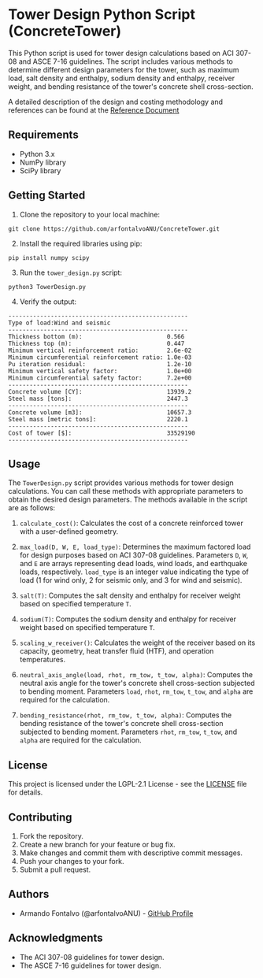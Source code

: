 # Tower Design Python Script (ConcreteTower)

This Python script is used for tower design calculations based on ACI 307-08 and ASCE 7-16 guidelines. The script includes various methods to determine different design parameters for the tower, such as maximum load, salt density and enthalpy, sodium density and enthalpy, receiver weight, and bending resistance of the tower's concrete shell cross-section.

A detailed description of the design and costing methodology and references can be found at the [Reference Document](https://github.com/arfontalvoANU/ConcreteTower/blob/main/ReferenceDocument.pdf)

## Requirements

- Python 3.x
- NumPy library
- SciPy library

## Getting Started

1. Clone the repository to your local machine:

`git clone https://github.com/arfontalvoANU/ConcreteTower.git`

2. Install the required libraries using pip:

`pip install numpy scipy`

3. Run the `tower_design.py` script:

`python3 TowerDesign.py`

4. Verify the output:

```
---------------------------------------------------
Type of load:Wind and seismic
---------------------------------------------------
Thickness bottom (m):                        0.566
Thickness top (m):                           0.447
Minimum vertical reinforcement ratio:        2.6e-02
Minimum circumferential reinforcement ratio: 1.0e-03
Pu iteration residual:                       1.2e-10
Minimum vertical safety factor:              1.0e+00
Minimum circumferential safety factor:       7.2e+00
---------------------------------------------------
Concrete volume [CY]:                        13939.2
Steel mass [tons]:                           2447.3
---------------------------------------------------
Concrete volume [m3]:                        10657.3
Steel mass [metric tons]:                    2220.1
---------------------------------------------------
Cost of tower [$]:                           33529190
---------------------------------------------------
```

## Usage

The `TowerDesign.py` script provides various methods for tower design calculations. You can call these methods with appropriate parameters to obtain the desired design parameters. The methods available in the script are as follows:

1. `calculate_cost()`: Calculates the cost of a concrete reinforced tower with a user-defined geometry.

2. `max_load(D, W, E, load_type)`: Determines the maximum factored load for design purposes based on ACI 307-08 guidelines. Parameters `D`, `W`, and `E` are arrays representing dead loads, wind loads, and earthquake loads, respectively. `load_type` is an integer value indicating the type of load (1 for wind only, 2 for seismic only, and 3 for wind and seismic).

3. `salt(T)`: Computes the salt density and enthalpy for receiver weight based on specified temperature `T`.

4. `sodium(T)`: Computes the sodium density and enthalpy for receiver weight based on specified temperature `T`.

5. `scaling_w_receiver()`: Calculates the weight of the receiver based on its capacity, geometry, heat transfer fluid (HTF), and operation temperatures.

6. `neutral_axis_angle(load, rhot, rm_tow, t_tow, alpha)`: Computes the neutral axis angle for the tower's concrete shell cross-section subjected to bending moment. Parameters `load`, `rhot`, `rm_tow`, `t_tow`, and `alpha` are required for the calculation.

7. `bending_resistance(rhot, rm_tow, t_tow, alpha)`: Computes the bending resistance of the tower's concrete shell cross-section subjected to bending moment. Parameters `rhot`, `rm_tow`, `t_tow`, and `alpha` are required for the calculation.

## License

This project is licensed under the LGPL-2.1 License - see the [LICENSE](https://github.com/arfontalvoANU/ConcreteTower/blob/main/LICENSE) file for details.

## Contributing

1. Fork the repository.
2. Create a new branch for your feature or bug fix.
3. Make changes and commit them with descriptive commit messages.
4. Push your changes to your fork.
5. Submit a pull request.

## Authors

- Armando Fontalvo (@arfontalvoANU) - [GitHub Profile](https://github.com/arfontalvoANU)

## Acknowledgments

- The ACI 307-08 guidelines for tower design.
- The ASCE 7-16 guidelines for tower design.

